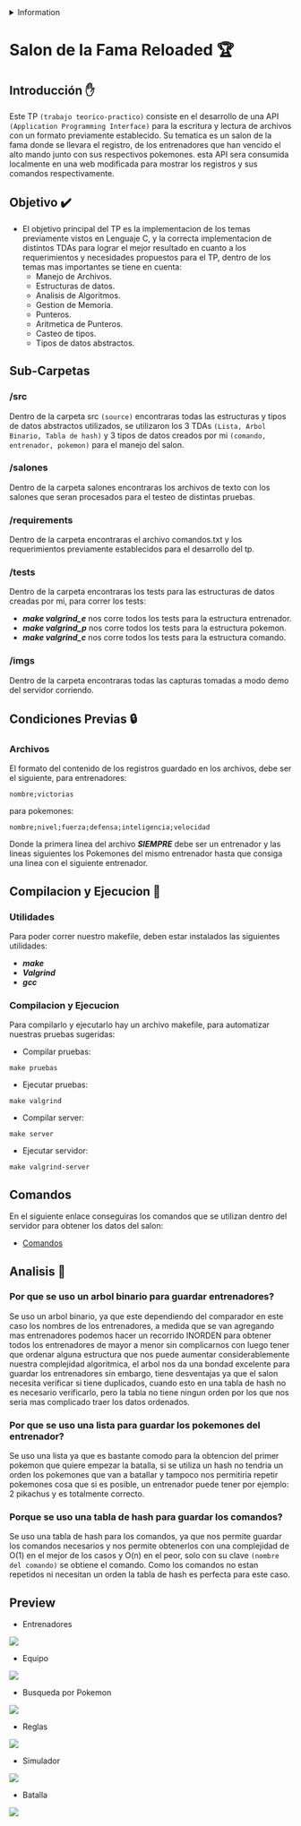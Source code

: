 <details>
<summary>
Information
</summary>
Author: Wolffoner
Fecha: 10/08/2021
Facultad de Ingeniería, Universidad de Buenos Aires
7541 - Algoritmos y Programación II - Mendez
</details>

# Salon de la Fama Reloaded :trophy:

## Introducción :raised_hand:

Este TP `(trabajo teorico-practico)` consiste en el desarrollo de una API `(Application Programming Interface)` para la escritura y lectura de archivos con un formato previamente establecido. Su tematica es un salon de la fama donde se llevara el registro, de los entrenadores que han vencido el alto mando junto con sus respectivos pokemones. esta API sera consumida localmente en una web modificada para mostrar los registros y sus comandos respectivamente.

## Objetivo :heavy_check_mark:

- El objetivo principal del TP es la implementacion de los temas previamente vistos en Lenguaje C, y la correcta implementacion de distintos TDAs para lograr el mejor resultado en cuanto a los requerimientos y necesidades propuestos para el TP, dentro de los temas mas importantes se tiene en cuenta: 
  - Manejo de Archivos.
  - Estructuras de datos. 
  - Analisis de Algoritmos.
  - Gestion de Memoria.
  - Punteros.
  - Aritmetica de Punteros.
  - Casteo de tipos.
  - Tipos de datos abstractos. 

## Sub-Carpetas

### /src

Dentro de la carpeta src `(source)` encontraras todas las estructuras y tipos de datos abstractos utilizados, se utilizaron los 3 TDAs `(Lista, Arbol Binario, Tabla de hash)` y 3 tipos de datos creados por mi `(comando, entrenador, pokemon)` para el manejo del salon. 

### /salones

Dentro de la carpeta salones encontraras los archivos de texto con los salones que seran procesados para el testeo de distintas pruebas.

### /requirements

Dentro de la carpeta encontraras el archivo comandos.txt y los requerimientos previamente establecidos para el desarrollo del tp.

### /tests

Dentro de la carpeta encontraras los tests para las estructuras de datos creadas por mi, para correr los tests:

- ***make valgrind_e*** nos corre todos los tests para la estructura entrenador.
- ***make valgrind_p*** nos corre todos los tests para la estructura pokemon.
- ***make valgrind_c*** nos corre todos los tests para la estructura comando.

### /imgs

Dentro de la carpeta encontraras todas las capturas tomadas a modo demo del servidor corriendo.

## Condiciones Previas :lock:

### Archivos
El formato del contenido de los registros guardado en los archivos, debe ser el siguiente,
para entrenadores:
```
nombre;victorias
```
para pokemones:
```
nombre;nivel;fuerza;defensa;inteligencia;velocidad
```
Donde la primera linea del archivo ***SIEMPRE*** debe ser un entrenador y las lineas siguientes los Pokemones del mismo entrenador hasta que consiga una linea con el siguiente entrenador.

## Compilacion y Ejecucion :hammer:

### Utilidades

Para poder correr nuestro makefile, deben estar instalados las siguientes utilidades:

- ***make***
- ***Valgrind***
- ***gcc***

### Compilacion y Ejecucion

Para compilarlo y ejecutarlo hay un archivo makefile, para automatizar nuestras pruebas sugeridas:

- Compilar pruebas:
```
make pruebas
```
- Ejecutar pruebas:
```
make valgrind
```
- Compilar server:
```
make server
```
- Ejecutar servidor:
```
make valgrind-server
```

## Comandos

En el siguiente enlace conseguiras los comandos que se utilizan dentro del servidor para obtener los datos del salon:

- [Comandos](./requirements/comandos.txt)

## Analisis :scroll:

### Por que se uso un arbol binario para guardar entrenadores?

Se uso un arbol binario, ya que este dependiendo del comparador en este caso los nombres de los entrenadores, a medida que se van agregando mas entrenadores podemos hacer un recorrido INORDEN para obtener todos los entrenadores de mayor a menor sin complicarnos con luego tener que ordenar alguna estructura que nos puede aumentar considerablemente nuestra complejidad algoritmica, el arbol nos da una bondad excelente para guardar los entrenadores sin embargo, tiene desventajas ya que el salon necesita verificar si tiene duplicados, cuando esto en una tabla de hash no es necesario verificarlo, pero la tabla no tiene ningun orden por los que nos seria mas complicado traer los datos ordenados.

### Por que se uso una lista para guardar los pokemones del entrenador?

Se uso una lista ya que es bastante comodo para la obtencion del primer pokemon que quiere empezar la batalla, si se utiliza un hash no tendria un orden los pokemones que van a batallar y tampoco nos permitiria repetir pokemones cosa que si es posible, un entrenador puede tener por ejemplo: 2 pikachus y es totalmente correcto.

### Porque se uso una tabla de hash para guardar los comandos?

Se uso una tabla de hash para los comandos, ya que nos permite guardar los comandos necesarios y nos permite obtenerlos con una complejidad de O(1) en el mejor de los casos y O(n) en el peor, solo con su clave `(nombre del comando)` se obtiene el comando. Como los comandos no estan repetidos ni necesitan un orden la tabla de hash es perfecta para este caso.

## Preview

- Entrenadores
<img src="./imgs/entrenadores.png">

- Equipo
<img src="./imgs/equipo.png">

- Busqueda por Pokemon
<img src="./imgs/buscar.png">

- Reglas
<img src="./imgs/reglas.png">

- Simulador
<img src="./imgs/simulador.png">

- Batalla
<img src="./imgs/batalla.png">
